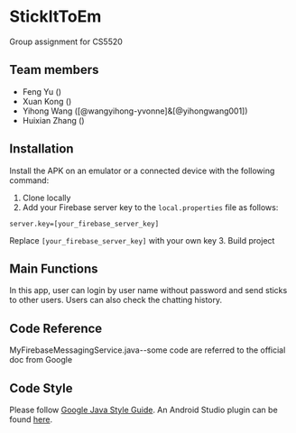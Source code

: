 # StickItToEm

Group assignment for CS5520

## Team members

- Feng Yu ()
- Xuan Kong  () 
- Yihong Wang ([@wangyihong-yvonne]&[@yihongwang001]) 
- Huixian Zhang () 

## Installation

Install the APK on an emulator or a connected device with the following command:
1. Clone locally
2. Add your Firebase server key to the `local.properties` file as follows:
  ```
  server.key=[your_firebase_server_key]
  ```
  Replace `[your_firebase_server_key]` with your own key
3. Build project


## Main Functions

In this app, user can login by user name without password and send sticks to other users. Users can also check the chatting history.

## Code Reference

MyFirebaseMessagingService.java--some code are referred to the official doc from Google


## Code Style
Please follow [Google Java Style Guide](https://google.github.io/styleguide/javaguide.html). An Android Studio plugin can be found [here](https://github.com/google/google-java-format#intellij-android-studio-and-other-jetbrains-ides).
